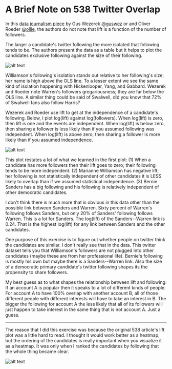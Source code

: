 # A Brief Note on 538 Twitter Overlap


In this [data journalism piece](https://fivethirtyeight.com/features/which-2020-candidates-have-the-most-in-common-on-twitter/) by Gus Wezerek [@guswez](https://twitter.com/guswez) or and Oliver Roeder [@ollie](https://twitter.com/ollie),  the authors do not note that lift is a function of the number of followers.  

The larger a candidate's twitter following the more isolated that following tends to be. The authors present the data as a table but it helps to plot the candidates exclusive following against the size of their following. 

![alt text](https://github.com/JTS3/asides/blob/master/sharedbytwo_exclusivefollowers_followers.png "Exclusive Followers v Followers")

Williamson's following's isolation stands out relative to her following's size; her name is high above the OLS line.  To a lesser extent we see the same kind of isolation happening with Hickenlooper, Yang, and Gabbard.  Wezerek and Roeder note Warren's followers gregariousness; they are far below the OLS line.  A similar thing could be said of Swalwell, did you know that 72% of Swalwell fans also follow Harris? 

Wezerek and Roeder use lift to get at the independence of a candidate's following.  Below, I plot log(lift) against log(followers). When log(lift) is zero, then lift is one and the events are independent.  When log(lift) is below zero, then sharing a follower is less likely than if you assumed following was independent. When log(lift) is above zero, then sharing a follower is more likely than if you assumed independence. 

![alt text](https://github.com/JTS3/asides/blob/master/sharedbytwo_loglift_logfollowers.png "Lift v Followers")

This plot restates a lot of what we learned in the first plot:  (1) When a candidate has more followers then their lift goes to zero; their following tends to be more independent.  (2) Marianne Williamson has negative lift; her following is not statistically independent of other candidates it is LESS likely to overlap than if we assumed statistical independence.   (3) Bernie Sanders has a big following and his following is relatively independent of other democratic candidates.

I don't think there is much more that is obvious in this data other than the possible link between Sanders and Warren.  Sixty percent of Warren's following follows Sanders, but only 20% of Sanders' following follows Warren.  This is a lot for Sanders.  The log(lift) of the Sanders--Warren link is 0.24.  That is the highest log(lift) for any link between Sanders and the other candidates.   

One purpose of this exercise is to figure out whether people on twitter think the candidates are similar.  I don't really see that in the data.   This twitter dataset tells you that Williamson's followers are not plugged into other candidates (maybe these are from her professional life).  Bernie's following is mostly his own but maybe there is a Sanders--Warren link.  Also the size of a democratic primary candidate's twitter following shapes its the propensity to share followers. 

My best guess as to what shapes the relationship between lift and following:  If an account A is popular then it speaks to a lot of different kinds of people. For account A to have 100% overlap with another account B, all of those different people with different interests will have to take an interest in B.  The bigger the following for account A the less likely that all of its followers will just happen to take interest in the same thing that is not account A.   Just a guess. 

---

The reason that I did this exercise was because the original 538 article's lift plot was a little hard to read. I thought it would work better as a heatmap, but the ordering of the candidates is really important when you visualize it as a heatmap.  It was only when I ranked the candidates by following that the whole thing became clear. 

![alt text](https://github.com/JTS3/asides/blob/master/sharedbytwo_loglift.png "Log(lift) ranked by following")

